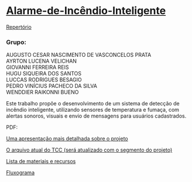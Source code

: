 # [Alarme-de-Incêndio-Inteligente](https://jorjye.github.io/Alarme-de-Incendio-Inteligente/)
  
[Repertório](https://github.com/Jorjye/Alarme-de-Incendio-Inteligente)

### **Grupo:**  
AUGUSTO CESAR NASCIMENTO DE VASCONCELOS PRATA  
AYRTON LUCENA VELICHAN  
GIOVANNI FERREIRA REIS  
HUGU SIQUEIRA DOS SANTOS  
LUCCAS RODRIGUES BESAGIO  
PEDRO VINÍCIUS PACHECO DA SILVA  
WENDDIER RAIKONNI BUENO

Este trabalho propõe o desenvolvimento de um sistema de detecção de incêndio inteligente, utilizando sensores de temperatura e fumaça, com alertas sonoros, visuais e envio de mensagens para usuários cadastrados.  
  
PDF:  
  
[Uma apresentação mais detalhada sobre o projeto](APRESENTAÇÃO%20TCC.pdf)  
  
[O arquivo atual do TCC (será atualizado com o segmento do projeto)](TCC.pdf)  
  
[Lista de materiais e recursos](Lista%20de%20materiais%20e%20recursos.pdf)  

[Fluxograma](Fluxograma.pdf)  




